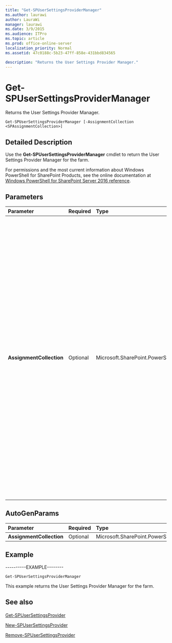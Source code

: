 ```yaml
---
title: "Get-SPUserSettingsProviderManager"
ms.author: laurawi
author: LauraWi
manager: laurawi
ms.date: 3/9/2015
ms.audience: ITPro
ms.topic: article
ms.prod: office-online-server
localization_priority: Normal
ms.assetid: 47c0188c-5b23-47ff-858e-431bbd834565

description: "Returns the User Settings Provider Manager."
---
```


# Get-SPUserSettingsProviderManager

Returns the User Settings Provider Manager.
  
```
Get-SPUserSettingsProviderManager [-AssignmentCollection <SPAssignmentCollection>]
```

## Detailed Description

Use the **Get-SPUserSettingsProviderManager** cmdlet to return the User Settings Provider Manager for the farm. 
  
For permissions and the most current information about Windows PowerShell for SharePoint Products, see the online documentation at [Windows PowerShell for SharePoint Server 2016 reference](https://go.microsoft.com/fwlink/p/?LinkId=671715).
  
## Parameters

|**Parameter**|**Required**|**Type**|**Description**|
|:-----|:-----|:-----|:-----|
|**AssignmentCollection** <br/> |Optional  <br/> |Microsoft.SharePoint.PowerShell.SPAssignmentCollection  <br/> |Manages objects for the purpose of proper disposal. Use of objects, such as **SPWeb** or **SPSite**, can use large amounts of memory and use of these objects in Windows PowerShell scripts requires proper memory management. Using the **SPAssignment** object, you can assign objects to a variable and dispose of the objects after they are needed to free up memory. When **SPWeb**, **SPSite**, or **SPSiteAdministration** objects are used, the objects are automatically disposed of if an assignment collection or the **Global** parameter is not used.  <br/> > [!NOTE]> When the **Global** parameter is used, all objects are contained in the global store. If objects are not immediately used, or disposed of by using the **Stop-SPAssignment** command, an out-of-memory scenario can occur.           |
   
## AutoGenParams

|**Parameter**|**Required**|**Type**|**Description**|
|:-----|:-----|:-----|:-----|
|**AssignmentCollection** <br/> |Optional  <br/> |Microsoft.SharePoint.PowerShell.SPAssignmentCollection  <br/> ||
   
## Example

----------EXAMPLE--------
  
```
Get-SPUserSettingsProviderManager
```

This example returns the User Settings Provider Manager for the farm.
  
## See also

#### 

[Get-SPUserSettingsProvider](get-spusersettingsprovider.md)
  
[New-SPUserSettingsProvider](new-spusersettingsprovider.md)
  
[Remove-SPUserSettingsProvider](remove-spusersettingsprovider.md)

